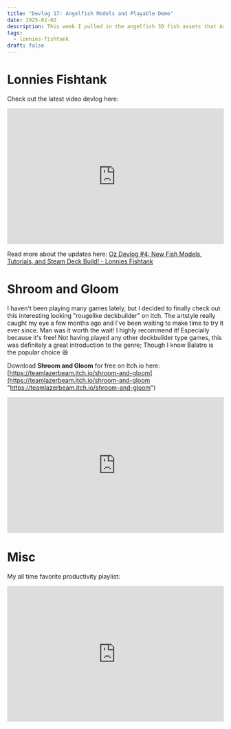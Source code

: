 ```yaml
---
title: "Devlog 17: Angelfish Models and Playable Demo"
date: 2025-02-02
description: This week I pulled in the angelfish 3D fish assets that Ashley was working and finished the basic tutorials for the game. I also demonstrate the game running on my Steam Deck!
tags:
  - lonnies-fishtank
draft: false
---
```

# Lonnies Fishtank

Check out the latest video devlog here:

<iframe width="100%" height="315" src="https://www.youtube.com/embed/yx0CBFtERqA?si=aAVAicBncMy6kJ1V" title="YouTube video player" frameborder="0" allow="accelerometer; autoplay; clipboard-write; encrypted-media; gyroscope; picture-in-picture; web-share" referrerpolicy="strict-origin-when-cross-origin" allowfullscreen></iframe>

Read more about the updates here: [Oz Devlog #4: New Fish Models, Tutorials, and Steam Deck Build! - Lonnies Fishtank](https://fish-head-games.github.io/devlogs/devlog-4-2025-02-01/)

# Shroom and Gloom

I haven't been playing many games lately, but I decided to finally check out this interesting looking "rougelike deckbuilder" on itch. The artstyle really caught my eye a few months ago and I've been waiting to make time to try it ever since. Man was it worth the wait! I highly recommend it! Especially because it's free! Not having played any other deckbuilder type games, this was definitely a great introduction to the genre; Though I know Balatro is the popular choice 😆

Download **Shroom and Gloom** for free on Itch.io here: [https://teamlazerbeam.itch.io/shroom-and-gloom](https://teamlazerbeam.itch.io/shroom-and-gloom "https://teamlazerbeam.itch.io/shroom-and-gloom")

<iframe width="100%" height="315" src="https://www.youtube.com/embed/hr0GhxvAMK4?si=kQHVwdemzzGbccoZ" title="YouTube video player" frameborder="0" allow="accelerometer; autoplay; clipboard-write; encrypted-media; gyroscope; picture-in-picture; web-share" referrerpolicy="strict-origin-when-cross-origin" allowfullscreen></iframe>

# Misc

My all time favorite productivity playlist:

<iframe width="100%" height="315" src="https://www.youtube.com/embed/ti-Qmg91VK0?si=b6xmRccR5mvVKvN_" title="YouTube video player" frameborder="0" allow="accelerometer; autoplay; clipboard-write; encrypted-media; gyroscope; picture-in-picture; web-share" referrerpolicy="strict-origin-when-cross-origin" allowfullscreen></iframe>
